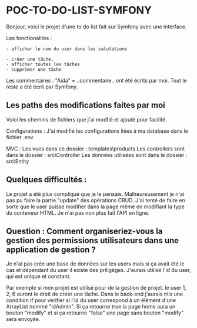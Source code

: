 # POC-TO-DO-LIST-SYMFONY
Bonjour, voici le projet d'une to do list fait sur Symfony avec une interface.

Les fonctionalités : 
    
    - afficher le nom du user dans les salutations

    - créer une tâche,
    - afficher toutes les tâches
    - supprimer une tâche

Les commentaires : "Aïda" = ..commentaire.. ont été écrits par moi.
Tout le reste a été écrit par Symfony.

## Les paths des modifications faites par moi
Voici les chemins de fichiers que j'ai modfié et ajouté pour facilité.

Configurations :
    J'ai modifié les configurations liées à ma database dans le fichier .env

MVC :
    Les vues dans ce dossier : templates\products
    Les controllers sont dans le dossier : src\Controller
    Les données utilisées sont dans le dossier : src\Entity

## Quelques difficultés :
Le projet a été plus compliqué que je le pensais.
Malheureusement je n'ai pas pu faire la partie "update" des opérations CRUD. J'ai tenté de faire en sorte que le user puisse modifier dans la page même en modifiant la type du conteneur HTML.
Je n'ai pas non plus fait l'API en ligne.

## Question : Comment organiseriez-vous la gestion des permissions utilisateurs dans une application de gestion ?

Je n'ai pas crée une base de données sur les users mais si ça avait été le cas et dépendant du user il existe des priligèges. 
J'aurais utilisé l'id du user, qui est unique et constant. 

Par exemple si mon projet est utilisé pour de la gestion de projet. le user 1, 2, 6 auront le droit de créer une tâche. Dans le back-end j'aurais mis une condition if pour vérifier si l'id du user correspond à un élément d'une ArrayList nommé "idAdmin". Si ça retourne true la page home aura un bouton "modify" et si ça retourne "false" une page sans bouton "modify" sera envoyée.




